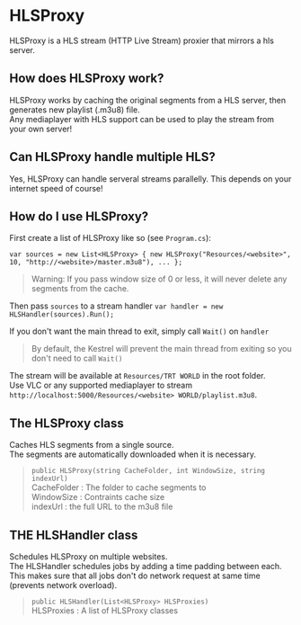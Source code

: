 # HLSProxy

HLSProxy is a HLS stream (HTTP Live Stream) proxier that mirrors a hls server. 

## How does HLSProxy work?

HLSProxy works by caching the original segments from a HLS server, then generates new playlist (.m3u8) file. <br />
Any mediaplayer with HLS support can be used to play the stream from your own server! <br />

## Can HLSProxy handle multiple HLS?

Yes, HLSProxy can handle serveral streams parallelly. This depends on your internet speed of course!

## How do I use HLSProxy?

First create a list of HLSProxy like so (see `Program.cs`): <br />

`var sources = new List<HLSProxy>
            {
                new HLSProxy("Resources/<website>", 10,
                    "http://<website>/master.m3u8"),
                ...
            };`

> Warning: If you pass window size of 0 or less, it will never delete any segments from the cache. 

Then pass `sources` to a stream handler `var handler = new HLSHandler(sources).Run();` <br />

If you don't want the main thread to exit, simply call `Wait()` on `handler` <br />

> By default, the Kestrel will prevent the main thread from exiting so you don't need to call `Wait()`

The stream will be available at `Resources/TRT WORLD` in the root folder.  <br />
Use VLC or any supported mediaplayer to stream `http://localhost:5000/Resources/<website> WORLD/playlist.m3u8`.

## The HLSProxy class 

Caches HLS segments from a single source. <br/>
The segments are automatically downloaded when it is necessary. 

> `public HLSProxy(string CacheFolder, int WindowSize, string indexUrl)` <br/>
> CacheFolder : The folder to cache segments to <br/>
> WindowSize : Contraints cache size <br/>
> indexUrl : the full URL to the m3u8 file  <br/>

## THE HLSHandler class

Schedules HLSProxy on multiple websites. <br/>
The HLSHandler schedules jobs by adding a time padding between each. <br/>
This makes sure that all jobs don't do network request at same time (prevents network overload). <br/>

> `public HLSHandler(List<HLSProxy> HLSProxies)` <br/>
> HLSProxies : A list of HLSProxy classes <br/>


